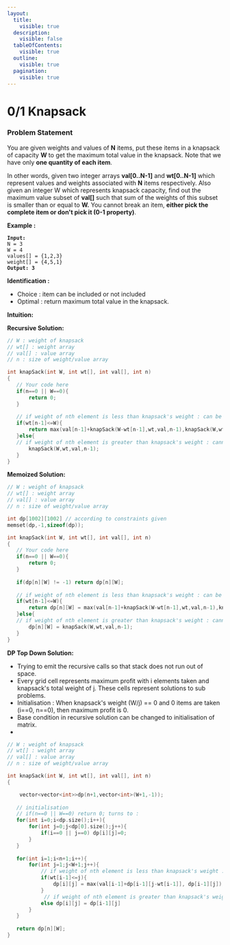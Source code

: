 ```yaml
---
layout:
  title:
    visible: true
  description:
    visible: false
  tableOfContents:
    visible: true
  outline:
    visible: true
  pagination:
    visible: true
---
```


# 0/1 Knapsack

### Problem Statement

You are given weights and values of **N** items, put these items in a knapsack of capacity **W** to get the maximum total value in the knapsack. Note that we have only **one quantity of each item**.

In other words, given two integer arrays **val\[0..N-1]** and **wt\[0..N-1]** which represent values and weights associated with **N** items respectively. Also given an integer W which represents knapsack capacity, find out the maximum value subset of **val\[]** such that sum of the weights of this subset is smaller than or equal to **W.** You cannot break an item, **either pick the complete item or don't pick it (0-1 property)**.

**Example :**

<pre><code><strong>Input:
</strong>N = 3
W = 4
values[] = {1,2,3}
weight[] = {4,5,1}
<strong>Output: 3
</strong></code></pre>

**Identification :**&#x20;

* Choice : item can be included or not included
* Optimal : return maximum total value in the knapsack.

**Intuition:**

**Recursive Solution:**

```cpp
// W : weight of knapsack
// wt[] : weight array
// val[] : value array
// n : size of weight/value array

int knapSack(int W, int wt[], int val[], int n) 
{ 
   // Your code here
   if(n==0 || W==0){
       return 0;
   }
   
   // if weight of nth element is less than knapsack's weight : can be included or cannot be included both cases are covered below
   if(wt[n-1]<=W){
       return max(val[n-1]+knapSack(W-wt[n-1],wt,val,n-1),knapSack(W,wt,val,n-1));
   }else{
   // if weight of nth element is greater than knapsack's weight : cannot be included
       knapSack(W,wt,val,n-1);
   }
}
```

**Memoized Solution:**

```cpp
// W : weight of knapsack
// wt[] : weight array
// val[] : value array
// n : size of weight/value array

int dp[1002][1002] // according to constraints given
memset(dp,-1,sizeof(dp));

int knapSack(int W, int wt[], int val[], int n) 
{ 
   // Your code here
   if(n==0 || W==0){
       return 0;
   }
   
   if(dp[n][W] != -1) return dp[n][W];
   
   // if weight of nth element is less than knapsack's weight : can be included or cannot be included both cases are covered below
   if(wt[n-1]<=W){
       return dp[n][W] = max(val[n-1]+knapSack(W-wt[n-1],wt,val,n-1),knapSack(W,wt,val,n-1));
   }else{
   // if weight of nth element is greater than knapsack's weight : cannot be included
       dp[n][W] = knapSack(W,wt,val,n-1);
   }
}
```

**DP Top Down Solution:**

* Trying to emit the recursive calls so that stack does not run out of space.
* Every grid cell represents maximum profit with i elements taken and knapsack's total weight of j. These cells represent solutions to sub problems.
* Initialisation : When knapsack's weight (W/j) == 0 and 0 items are taken (i==0, n==0), then maximum profit is 0.
* Base condition in recursive solution can be changed to initialisation of matrix.
*

```cpp
// W : weight of knapsack
// wt[] : weight array
// val[] : value array
// n : size of weight/value array

int knapSack(int W, int wt[], int val[], int n) 
{  

    vector<vector<int>>dp(n+1,vector<int>(W+1,-1));
    
   // initialisation
   // if(n==0 || W==0) return 0; turns to :
   for(int i=0;i<dp.size();i++){
       for(int j=0;j<dp[0].size();j++){
           if(i==0 || j==0) dp[i][j]=0;
       }
   }
   
   for(int i=1;i<n+1;i++){
       for(int j=1;j<W+1;j++){
           // if weight of nth element is less than knapsack's weight : can be included or cannot be included both cases are covered below
           if(wt[i-1]<=j){
               dp[i][j] = max(val[i-1]+dp[i-1][j-wt[i-1]], dp[i-1][j]);
           }
            // if weight of nth element is greater than knapsack's weight : cannot be included
           else dp[i][j] = dp[i-1][j]
       }
   }
   
   return dp[n][W];
}
```

